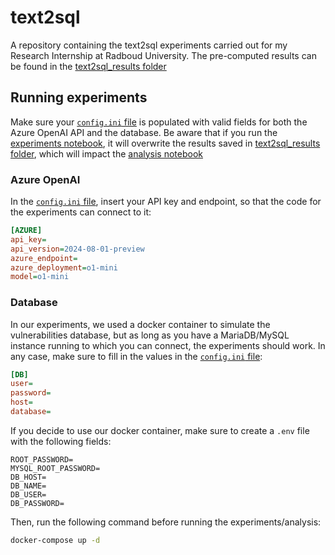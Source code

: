 # text2sql
A repository containing the text2sql experiments carried out for my Research Internship at Radboud University. The pre-computed results can be found in the [text2sql_results folder](./text2sql_results/)

## Running experiments
Make sure your [`config.ini` file](config.ini) is populated with valid fields for both the Azure OpenAI API and the database. Be aware that if you run the [experiments notebook](./text2sql_experiments.ipynb), it will overwrite the results saved in [text2sql_results folder](./text2sql_results/), which will impact the [analysis notebook](./text2sql_analysis.ipynb)

### Azure OpenAI
In the [`config.ini` file](config.ini), insert your API key and endpoint, so that the code for the experiments can connect to it:

```ini
[AZURE]
api_key=
api_version=2024-08-01-preview
azure_endpoint=
azure_deployment=o1-mini
model=o1-mini
```

### Database
In our experiments, we used a docker container to simulate the vulnerabilities database, but as long as you have a MariaDB/MySQL instance running to which you can connect, the experiments should work. In any case, make sure to fill in the values in the [`config.ini` file](config.ini):

```ini
[DB]
user=
password=
host=
database=
```

If you decide to use our docker container, make sure to create a `.env` file with the following fields:

```env
ROOT_PASSWORD=
MYSQL_ROOT_PASSWORD=
DB_HOST=
DB_NAME=
DB_USER=
DB_PASSWORD=
```

Then, run the following command before running the experiments/analysis:

```sh
docker-compose up -d
```